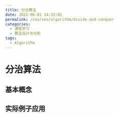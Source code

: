 ```yaml
---
title: 分治算法
date: 2021-06-01 14:33:02
permalink: /courses/algorithm/divide-and-conquer
categories:
  - 课程学习
  - 算法设计与分析
tags: 
  - Algorithm
---
```


# 分治算法

## 基本概念


## 实际例子应用